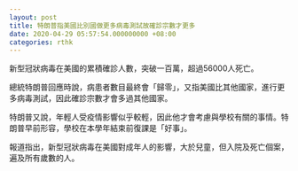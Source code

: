 ```yaml
---
layout: post
title: 特朗普指美國比別國做更多病毒測試故確診宗數才更多
date: 2020-04-29 05:57:54.000000000 +08:00
categories: rthk
---
```


新型冠狀病毒在美國的累積確診人數，突破一百萬，超過56000人死亡。

總統特朗普回應時說，病患者數目最終會「歸零」，又指美國比其他國家，進行更多病毒測試，因此確診宗數才會多過其他國家。

特朗普又說，年輕人受疫情影響似乎較輕，因此他才會考慮與學校有關的事情。特朗普早前形容，學校在本學年結束前復課是「好事」。

報道指出，新型冠狀病毒在美國對成年人的影響，大於兒童，但入院及死亡個案，遍及所有歲數的人。
